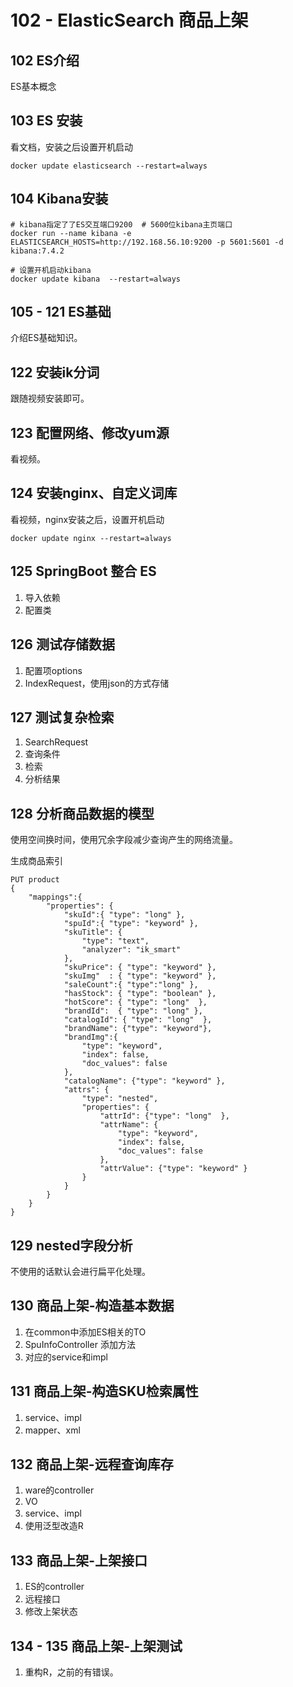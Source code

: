 # 102 - ElasticSearch 商品上架

## 102 ES介绍

ES基本概念

## 103 ES 安装

看文档，安装之后设置开机启动

```shell
docker update elasticsearch --restart=always
```

## 104 Kibana安装

```shell
# kibana指定了了ES交互端口9200  # 5600位kibana主页端口
docker run --name kibana -e ELASTICSEARCH_HOSTS=http://192.168.56.10:9200 -p 5601:5601 -d kibana:7.4.2

# 设置开机启动kibana
docker update kibana  --restart=always
```

## 105 - 121 ES基础

介绍ES基础知识。

## 122 安装ik分词

跟随视频安装即可。

## 123 配置网络、修改yum源

看视频。

## 124 安装nginx、自定义词库

看视频，nginx安装之后，设置开机启动

```
docker update nginx --restart=always
```

## 125 SpringBoot 整合 ES

1. 导入依赖
2. 配置类

## 126 测试存储数据

1. 配置项options
2. IndexRequest，使用json的方式存储

## 127 测试复杂检索

1. SearchRequest
2. 查询条件
3. 检索
4. 分析结果

## 128 分析商品数据的模型

使用空间换时间，使用冗余字段减少查询产生的网络流量。

生成商品索引

```
PUT product
{
    "mappings":{
        "properties": {
            "skuId":{ "type": "long" },
            "spuId":{ "type": "keyword" },
            "skuTitle": {
                "type": "text",
                "analyzer": "ik_smart"
            },
            "skuPrice": { "type": "keyword" },
            "skuImg"  : { "type": "keyword" },
            "saleCount":{ "type":"long" },
            "hasStock": { "type": "boolean" },
            "hotScore": { "type": "long"  },
            "brandId":  { "type": "long" },
            "catalogId": { "type": "long"  },
            "brandName": {"type": "keyword"},
            "brandImg":{
                "type": "keyword",
                "index": false,
                "doc_values": false
            },
            "catalogName": {"type": "keyword" },
            "attrs": {
                "type": "nested",
                "properties": {
                    "attrId": {"type": "long"  },
                    "attrName": {
                        "type": "keyword",
                        "index": false,
                        "doc_values": false
                    },
                    "attrValue": {"type": "keyword" }
                }
            }
        }
    }
}
```

## 129 nested字段分析

不使用的话默认会进行扁平化处理。

## 130 商品上架-构造基本数据

1. 在common中添加ES相关的TO
2. SpuInfoController 添加方法
3. 对应的service和impl

## 131 商品上架-构造SKU检索属性

1. service、impl
2. mapper、xml

## 132 商品上架-远程查询库存

1. ware的controller
2. VO
3. service、impl
4. 使用泛型改造R

## 133 商品上架-上架接口

1. ES的controller
2. 远程接口
3. 修改上架状态

## 134 - 135 商品上架-上架测试

1. 重构R，之前的有错误。









